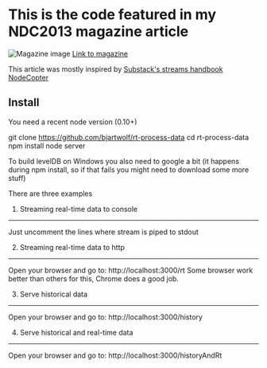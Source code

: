 This is the code featured in my NDC2013 magazine article
========================================================
![Magazine image](http://www.programutvikling.no/images//TheDeveloper/The%20Developer%202nd%20edition.jpg)
[Link to magazine](http://www.programutvikling.no/artikkel/om-oss/the-developer/2613)

This article was mostly inspired by
[Substack's streams handbook](https://github.com/substack/stream-handbook)
[NodeCopter](http://nodecopter.com/)


Install
-------
You need a recent node version (0.10+)

git clone https://github.com/bjartwolf/rt-process-data
cd rt-process-data
npm install
node server

To build levelDB on Windows you also need to google a bit (it happens during npm install, so if that fails you might need to download some more stuff)

There are three examples

1. Streaming real-time data to console 
--------------------------------------
Just uncomment the lines where stream is piped to stdout

2. Streaming real-time data to http 
-----------------------------------
Open your browser and go to: http://localhost:3000/rt
Some browser work better than others for this, Chrome does a good
job.

3. Serve historical data 
------------------------
Open your browser and go to: http://localhost:3000/history

4. Serve historical and real-time data 
--------------------------------------
Open your browser and go to: http://localhost:3000/historyAndRt

